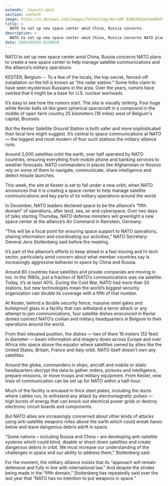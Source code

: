 ```yaml
--- 
extends: _layouts.post 
section: content 
image: https://s.abcnews.com/images/Technology/WireAP_838b491bee3a404f9d0392a3ef3da335_16x9_992.jpg 
title: > 
  NATO to set up new space center amid China, Russia concerns 
description: > 
  NATO to set up new space center amid China, Russia concerns NATO plans to create a new space center to help manage satellite communications and the alliance’s military operationsKESTER, Belgium -- To a few of the locals, the top-secret, fenced-off installation on the hill is known as “the radar station.” Some folks claim to have seen mysterious Russians in the area.But the Kester Satellite Ground Station is both safer and more sophisticated than local lore might suggest.It’s central to space communications at NATO — the biggest and most modern of four such stations the military alliance runs.Over two days of talks starting Thursday, NATO defense ministers will greenlight a new space center at the alliance’s Air Command in Ramstein, Germany.“This will be a focal point for ensuring space support to NATO operations, sharing information and coordinating our activities,” NATO Secretary-General Jens Stoltenberg said before the meeting. 
date: 1603195341.8229878 
--- 
```

<div><p>NATO to set up new space center amid China, Russia concerns NATO plans to create a new space center to help manage satellite communications and the alliance&#8217;s military operations</p><p>KESTER, Belgium -- To a few of the locals, the top-secret, fenced-off installation on the hill is known as &#8220;the radar station.&#8221; Some folks claim to have seen mysterious Russians in the area. Over the years, rumors have swirled that it might be a base for U.S. nuclear warheads.</p><p>It&#8217;s easy to see how the rumors start. The site is visually striking. Four huge white Kevlar balls sit like giant spherical spacecraft in a compound in the middle of open farm country 25 kilometers (16 miles) west of Belgium's capital, Brussels.</p><p class="Ad incontentTeads incontentTeads--story ad-slot"></p><p>But the Kester Satellite Ground Station is both safer and more sophisticated than local lore might suggest. It&#8217;s central to space communications at NATO &#8212; the biggest and most modern of four such stations the military alliance runs.</p><p>Around 2,000 satellites orbit the earth, over half operated by NATO countries, ensuring everything from mobile phone and banking services to weather forecasts. NATO commanders in places like Afghanistan or Kosovo rely on some of them to navigate, communicate, share intelligence and detect missile launches.</p><p>This week, the site at Kester is set to fall under a new orbit, when NATO announces that it is creating a space center to help manage satellite communications and key parts of its military operations around the world.</p><p>In December, NATO leaders declared space to be the alliance&#8217;s &#8220;fifth domain&#8221; of operations, after land, sea, air and cyberspace. Over two days of talks starting Thursday, NATO defense ministers will greenlight a new space center at the alliance&#8217;s Air Command in Ramstein, Germany.</p><p>&#8220;This will be a focal point for ensuring space support to NATO operations, sharing information and coordinating our activities,&#8221; NATO Secretary-General Jens Stoltenberg said before the meeting.</p><p>It&#8217;s part of the alliance&#8217;s efforts to keep ahead in a fast moving and hi-tech sector, particularly amid concern about what member countries say is increasingly aggressive behavior in space by China and Russia.</p><p>Around 80 countries have satellites and private companies are moving in too. In the 1980s, just a fraction of NATO&#8217;s communications was via satellite. Today, it&#8217;s at least 40%. During the Cold War, NATO had more than 20 stations, but new technologies mean the world&#8217;s biggest security organization can double its coverage with a fifth of that number.</p><p>At Kester, behind a double security fence, massive steel gates and bulletproof glass in a facility that can withstand a terror attack or any attempt to jam communications, four satellite dishes ensconced in Kevlar domes connect NATO&#8217;s civilian and military headquarters in Belgium to their operations around the world.</p><p class="Ad incontentTeads2 incontentTeads2--story ad-slot"></p><p>From their elevated position, the dishes &#8212; two of them 16 meters (52 feet) in diameter &#8212; beam information and imagery down across Europe and over Africa into space above the equator where satellites owned by allies like the United States, Britain, France and Italy orbit. NATO itself doesn't own any satellites.</p><p>Around the globe, commanders in ships, aircraft and mobile or static headquarters decrypt the data to gather orders, pictures and intelligence, prepare missions, or move troops and military equipment. From Kester, new lines of communication can be set up for NATO within a half-hour.</p><p>Much of the facility is encased in thick steel plates, including the ducts where cables run, to withstand any attack by electromagnetic pulses &#8212; high bursts of energy that can knock out electrical power grids or destroy electronic circuit boards and components.</p><p>But NATO allies are increasingly concerned about other kinds of attacks using anti-satellite weapons miles above the earth which could wreak havoc below and leave dangerous debris adrift in space.</p><p>&#8220;Some nations &#8211; including Russia and China &#8211; are developing anti-satellite systems which could blind, disable or shoot down satellites and create dangerous debris in orbit. We must increase our understanding of the challenges in space and our ability to address them,&#8221; Stoltenberg said.</p><p>For the moment, the military alliance insists that its &#8220;approach will remain defensive and fully in line with international law.&#8221; And despite the strides being made in the &#8220;fifth domain,&#8221; Stoltenberg has repeatedly said over the last year that &#8220;NATO has no intention to put weapons in space.&#8221;</p></div>